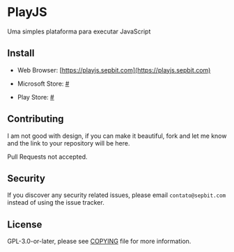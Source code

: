 # PlayJS

Uma simples plataforma para executar JavaScript

## Install

* Web Browser: [https://playjs.sepbit.com](https://playjs.sepbit.com)

* Microsoft Store: [#](#)

* Play Store: [#](#)

## Contributing

I am not good with design, if you can make it beautiful, fork and let me know and the link to your repository will be here.

Pull Requests not accepted.

## Security

If you discover any security related issues, please email `contato@sepbit.com` instead of using the issue tracker.

## License

GPL-3.0-or-later, please see [COPYING](COPYING) file for more information.
